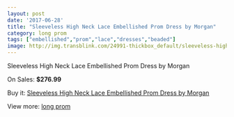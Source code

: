 ```yaml
---
layout: post
date: '2017-06-28'
title: "Sleeveless High Neck Lace Embellished Prom Dress by Morgan"
category: long prom
tags: ["embellished","prom","lace","dresses","beaded"]
image: http://img.transblink.com/24991-thickbox_default/sleeveless-high-neck-lace-embellished-prom-dress-by-morgan.jpg
---
```

Sleeveless High Neck Lace Embellished Prom Dress by Morgan

On Sales: **$276.99**
<a href="https://www.transblink.com/en/long-prom/7880-sleeveless-high-neck-lace-embellished-prom-dress-by-morgan.html"><amp-img layout="responsive" width="600" height="600" src="//img.transblink.com/24991-thickbox_default/sleeveless-high-neck-lace-embellished-prom-dress-by-morgan.jpg" alt="Sleeveless High Neck Lace Embellished Prom Dress by Morgan 0" /></a>
<a href="https://www.transblink.com/en/long-prom/7880-sleeveless-high-neck-lace-embellished-prom-dress-by-morgan.html"><amp-img layout="responsive" width="600" height="600" src="//img.transblink.com/24993-thickbox_default/sleeveless-high-neck-lace-embellished-prom-dress-by-morgan.jpg" alt="Sleeveless High Neck Lace Embellished Prom Dress by Morgan 1" /></a>
<a href="https://www.transblink.com/en/long-prom/7880-sleeveless-high-neck-lace-embellished-prom-dress-by-morgan.html"><amp-img layout="responsive" width="600" height="600" src="//img.transblink.com/24992-thickbox_default/sleeveless-high-neck-lace-embellished-prom-dress-by-morgan.jpg" alt="Sleeveless High Neck Lace Embellished Prom Dress by Morgan 2" /></a>

Buy it: [Sleeveless High Neck Lace Embellished Prom Dress by Morgan](https://www.transblink.com/en/long-prom/7880-sleeveless-high-neck-lace-embellished-prom-dress-by-morgan.html "Sleeveless High Neck Lace Embellished Prom Dress by Morgan")

View more: [long prom](https://www.transblink.com/en/58-long-prom "long prom")